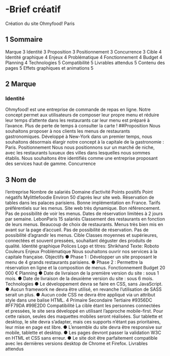 # -Brief créatif
Création du site Ohmyfood! Paris
## 1 Sommaire
Marque 3
Identité 3
Proposition 3
Positionnement 3
Concurrence 3
Cible 4
Identité graphique 4
Enjeux 4
Problématique 4
Fonctionnement 4
Budget 4
Planning 4
Technologies 5
Compatibilité 5
Livrables attendus 5
Contenu des pages 5
Effets graphiques et animations 5
## 2 Marque

### Identité
Ohmyfood! est une entreprise de commande de repas en ligne. Notre concept permet aux
utilisateurs de composer leur propre menu et réduire leur temps d’attente dans les
restaurants car leur menu est préparé à l’avance. Plus de perte de temps à consulter la carte
!
##Proposition
Nous souhaitons proposer à nos clients les menus de restaurants gastronomiques.
Développé à New-York dans un premier temps, nous souhaitons désormais élargir notre
concept à la capitale de la gastronomie : Paris.
Positionnement
Nous nous positionnons sur un marché de niche, avec les restaurants luxueux des villes
dans lesquelles nous sommes établis. Nous souhaitons être identifiés comme une
entreprise proposant des services haut de gamme.
Concurrence
## 3 Nom de
l’entreprise
Nombre de
salariés
Domaine
d’activité
Points positifs Point négatifs
Mylittlefoodie Environ 50
d’après leur
site web.
Réservation de
tables dans les
palaces
parisiens.
Bonne
implémentation
en France.
Tarifs
préférentiels sur
les menus.
Site web très
dynamique.
Bon
référencement.
Pas de
possibilité de
voir les menus.
Dates de
réservation
limitées à 2 jours
par semaine.
LebonParis 15 salariés Classement des
restaurants en
fonction de
leurs menus.
Beaucoup de
choix de
restaurants.
Menus très bien
mis en avant sur
la page d’accueil.
Pas de
possibilité de
réservation.
Pas de
possibilité
d’agrandir les
menus.
Cible
Classes moyennes et supérieures, connectées et souvent pressées, souhaitant déguster des
produits de qualité.
Identité graphique
Polices
Logo et titres: Shrikhand
Texte: Roboto
Couleurs
Enjeux
Problématique
Nous souhaitons ouvrir nos services à la capitale française.
Objectifs
● Phase 1 : Développer un site proposant le menu de 4 grands restaurants parisiens.
● Phase 2 : Permettre la réservation en ligne et la composition de menus.
Fonctionnement
Budget
20 000 €
Planning
● Date de livraison de la première version du site : sous 1 mois.
● Date de livraison de la deuxième version du site : sous 6 mois.
Technologies
● Le développement devra se faire en CSS, sans JavaScript.
● Aucun framework ne devra être utilisé, en revanche l’utilisation de SASS serait un
plus.
● Aucun code CSS ne devra être appliqué via un attribut style dans une balise HTML.
4
Primaire Secondaire Tertiaire
#9356DC #FF79DA #99E2D0
Compatibilité
La cible étant les personnes connectées et pressées, le site sera développé en utilisant
l’approche mobile-first. Pour cette raison, seules des maquettes mobiles seront réalisées.
Sur tablette et desktop, le site devra s’adapter, mais ces supports n’étant pas prioritaires,
leur mise en page est libre.
● L’ensemble du site devra être responsive sur mobile, tablette et desktop.
● Les pages devront passer la validation W3C en HTML et CSS sans erreur.
● Le site doit être parfaitement compatible avec les dernières versions desktop de
Chrome et Firefox.
Livrables attendus
